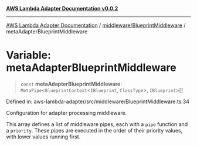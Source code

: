 [**AWS Lambda Adapter Documentation v0.0.2**](../../../README.md)

***

[AWS Lambda Adapter Documentation](../../../modules.md) / [middleware/BlueprintMiddleware](../README.md) / metaAdapterBlueprintMiddleware

# Variable: metaAdapterBlueprintMiddleware

> `const` **metaAdapterBlueprintMiddleware**: `MetaPipe`\<`BlueprintContext`\<`IBlueprint`, `ClassType`\>, `IBlueprint`\>[]

Defined in: aws-lambda-adapter/src/middleware/BlueprintMiddleware.ts:34

Configuration for adapter processing middleware.

This array defines a list of middleware pipes, each with a `pipe` function and a `priority`.
These pipes are executed in the order of their priority values, with lower values running first.
